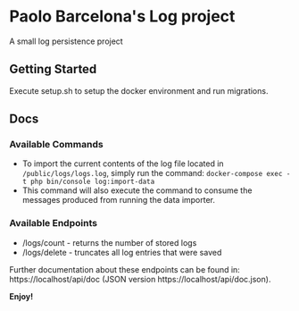# Paolo Barcelona's Log project

A small log persistence project


## Getting Started

Execute setup.sh to setup the docker environment and run migrations.

## Docs

### Available Commands
* To import the current contents of the log file located in `/public/logs/logs.log`, simply run the command: `docker-compose exec -t php bin/console log:import-data`
* This command will also execute the command to consume the messages produced from running the data importer.

### Available Endpoints

* /logs/count - returns the number of stored logs
* /logs/delete - truncates all log entries that were saved

Further documentation about these endpoints can be found in: https://localhost/api/doc (JSON version https://localhost/api/doc.json).

**Enjoy!**




